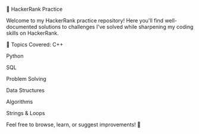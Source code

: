 📘 HackerRank Practice


Welcome to my HackerRank practice repository!
Here you'll find well-documented solutions to challenges I've solved while sharpening my coding skills on HackerRank.

📂 Topics Covered:
C++

Python

SQL

Problem Solving

Data Structures

Algorithms

Strings & Loops

Feel free to browse, learn, or suggest improvements! 🚀

